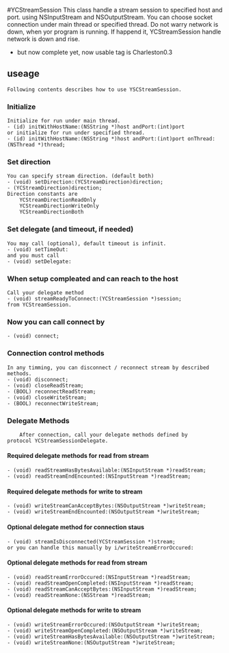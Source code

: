 #YCStreamSession
		This class handle a stream session to specified host and port.
	using NSInputStream and NSOutputStream.
	You can choose socket connection under main thread or specified thread.
		Do not warry network is down, when yor program is running.
	If happend it, YCStreamSession handle network is down and rise. 
* but now complete yet, now usable tag is Charleston0.3


## useage
	Following contents describes how to use YSCStreamSession.

### Initialize
	Initialize for run under main thread.
	- (id) initWithHostName:(NSString *)host andPort:(int)port
	or initialize for run under specified thread.
	- (id) initWithHostName:(NSString *)host andPort:(int)port onThread:(NSThread *)thread;

### Set direction
	You can specify stream direction. (default both)
	- (void) setDirection:(YCStreamDirection)direction;
	- (YCStreamDirection)direction;
	Direction constants are
		YCStreamDirectionReadOnly
		YCStreamDirectionWriteOnly
		YCStreamDirectionBoth

### Set delegate (and timeout, if needed)
	You may call (optional), default timeout is infinit.
	- (void) setTimeOut:
	and you must call
	- (void) setDelegate:

### When setup compleated and can reach to the host
	Call your delegate method
	- (void) streamReadyToConnect:(YCStreamSession *)session;
	from YCStreamSession.

###	Now you can call connect by
	- (void) connect;

### Connection control methods
	In any timming, you can disconnect / reconnect stream by described methods.
	- (void) disconnect;
	- (void) closeReadStream;
	- (BOOL) reconnectReadStream;
	- (void) closeWriteStream;
	- (BOOL) reconnectWriteStream;

### Delegate Methods
		After connection, call your delegate methods defined by
	protocol YCStreamSessionDelegate.

#### Required delegate methods for read from stream
	- (void) readStreamHasBytesAvailable:(NSInputStream *)readStream;
	- (void) readStreamEndEncounted:(NSInputStream *)readStream;

#### Required delegate methods for write to stream
	- (void) writeStreamCanAcceptBytes:(NSOutputStream *)writeStream;
	- (void) writeStreamEndEncounted:(NSOutputStream *)writeStream;

#### Optional delegate method for connection staus
	- (void) streamIsDisconnected(YCStreamSession *)stream;
	or you can handle this manually by i/writeStreamErrorOccured:

#### Optional delegate methods for read from stream
	- (void) readStreamErrorOccured:(NSInputStream *)readStream;
	- (void) readStreamOpenCompleted:(NSInputStream *)readStream;
	- (void) readStreamCanAcceptBytes:(NSInputStream *)readStream;
	- (void) readStreamNone:(NSStream *)readStream;

#### Optional delegate methods for write to stream
	- (void) writeStreamErrorOccured:(NSOutputStream *)writeStream;
	- (void) writeStreamOpenCompleted:(NSOutputStream *)writeStream;
	- (void) writeStreamHasBytesAvailable:(NSOutputStream *)writeStream;
	- (void) writeStreamNone:(NSOutputStream *)writeStream;

